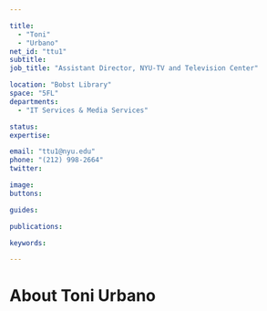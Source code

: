 ```yaml
---

title:
  - "Toni"
  - "Urbano"
net_id: "ttu1"
subtitle: 
job_title: "Assistant Director, NYU-TV and Television Center"

location: "Bobst Library"
space: "5FL"
departments:
  - "IT Services & Media Services"

status: 
expertise:

email: "ttu1@nyu.edu"
phone: "(212) 998-2664"
twitter: 

image: 
buttons:

guides:

publications:

keywords:

---
```


# About Toni Urbano


